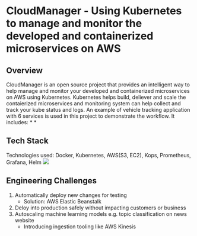 # CloudManager - Using Kubernetes to manage and monitor the developed and containerized microservices on AWS
## Overview
CloudManager is an open source project that provides an intelligent way to help manage and monitor your developed and containerized microservices on AWS using Kubernetes. Kubernetes helps build, deliever and scale the contaierized microservices and monitoring system can help collect and track your kube status and logs. An example of vehicle tracking application with 6 services is used in this project to demonstrate the workflow. It includes:
* 
*

## Tech Stack
Technologies used: Docker, Kubernetes, AWS(S3, EC2), Kops, Prometheus, Grafana, Helm
<img src="https://github.com/Driedplum/DevOps-Project_Insight/blob/master/tech%20stack.png">

## Engineering Challenges
1. Automatically deploy new changes for testing
   * Solution: AWS Elastic Beanstalk
2. Deloy into production safely without impacting customers or business
3. Autoscaling machine learning models e.g. topic classification on news website
   * Introducing ingestion tooling like AWS Kinesis
